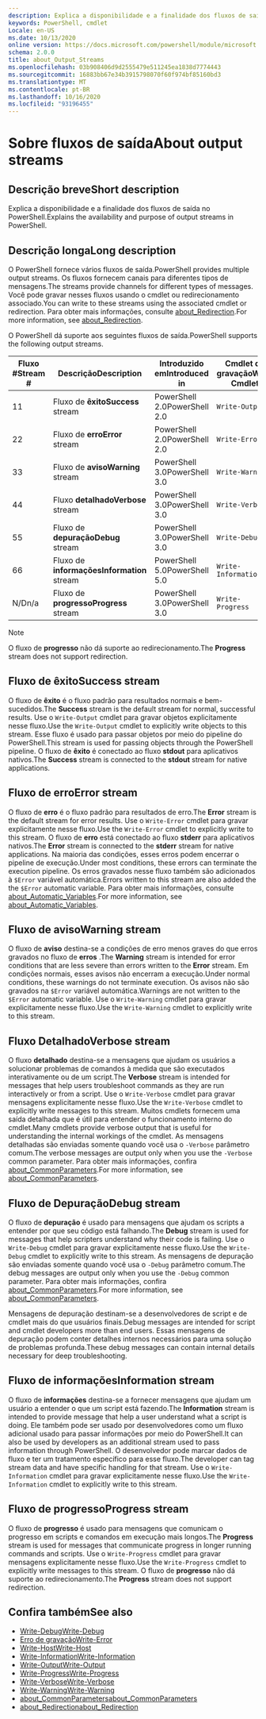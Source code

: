 ```yaml
---
description: Explica a disponibilidade e a finalidade dos fluxos de saída no PowerShell.
keywords: PowerShell, cmdlet
Locale: en-US
ms.date: 10/13/2020
online version: https://docs.microsoft.com/powershell/module/microsoft.powershell.core/about/about_output_streams?view=powershell-7.1&WT.mc_id=ps-gethelp
schema: 2.0.0
title: about_Output_Streams
ms.openlocfilehash: 03b908406d9d2555479e511245ea1838d7774443
ms.sourcegitcommit: 16883bb67e34b3915798070f60f974bf85160bd3
ms.translationtype: MT
ms.contentlocale: pt-BR
ms.lasthandoff: 10/16/2020
ms.locfileid: "93196455"
---
```

# <a name="about-output-streams"></a><span data-ttu-id="727e0-104">Sobre fluxos de saída</span><span class="sxs-lookup"><span data-stu-id="727e0-104">About output streams</span></span>

## <a name="short-description"></a><span data-ttu-id="727e0-105">Descrição breve</span><span class="sxs-lookup"><span data-stu-id="727e0-105">Short description</span></span>
<span data-ttu-id="727e0-106">Explica a disponibilidade e a finalidade dos fluxos de saída no PowerShell.</span><span class="sxs-lookup"><span data-stu-id="727e0-106">Explains the availability and purpose of output streams in PowerShell.</span></span>

## <a name="long-description"></a><span data-ttu-id="727e0-107">Descrição longa</span><span class="sxs-lookup"><span data-stu-id="727e0-107">Long description</span></span>

<span data-ttu-id="727e0-108">O PowerShell fornece vários fluxos de saída.</span><span class="sxs-lookup"><span data-stu-id="727e0-108">PowerShell provides multiple output streams.</span></span> <span data-ttu-id="727e0-109">Os fluxos fornecem canais para diferentes tipos de mensagens.</span><span class="sxs-lookup"><span data-stu-id="727e0-109">The streams provide channels for different types of messages.</span></span> <span data-ttu-id="727e0-110">Você pode gravar nesses fluxos usando o cmdlet ou redirecionamento associado.</span><span class="sxs-lookup"><span data-stu-id="727e0-110">You can write to these streams using the associated cmdlet or redirection.</span></span> <span data-ttu-id="727e0-111">Para obter mais informações, consulte [about_Redirection](about_Redirection.md).</span><span class="sxs-lookup"><span data-stu-id="727e0-111">For more information, see [about_Redirection](about_Redirection.md).</span></span>

<span data-ttu-id="727e0-112">O PowerShell dá suporte aos seguintes fluxos de saída.</span><span class="sxs-lookup"><span data-stu-id="727e0-112">PowerShell supports the following output streams.</span></span>

| <span data-ttu-id="727e0-113">Fluxo #</span><span class="sxs-lookup"><span data-stu-id="727e0-113">Stream #</span></span> |      <span data-ttu-id="727e0-114">Descrição</span><span class="sxs-lookup"><span data-stu-id="727e0-114">Description</span></span>       | <span data-ttu-id="727e0-115">Introduzido em</span><span class="sxs-lookup"><span data-stu-id="727e0-115">Introduced in</span></span>  |    <span data-ttu-id="727e0-116">Cmdlet de gravação</span><span class="sxs-lookup"><span data-stu-id="727e0-116">Write Cmdlet</span></span>     |
| -------- | ---------------------- | -------------- | ------------------- |
| <span data-ttu-id="727e0-117">1</span><span class="sxs-lookup"><span data-stu-id="727e0-117">1</span></span>        | <span data-ttu-id="727e0-118">Fluxo de **êxito**</span><span class="sxs-lookup"><span data-stu-id="727e0-118">**Success** stream</span></span>     | <span data-ttu-id="727e0-119">PowerShell 2.0</span><span class="sxs-lookup"><span data-stu-id="727e0-119">PowerShell 2.0</span></span> | `Write-Output`      |
| <span data-ttu-id="727e0-120">2</span><span class="sxs-lookup"><span data-stu-id="727e0-120">2</span></span>        | <span data-ttu-id="727e0-121">Fluxo de **erro**</span><span class="sxs-lookup"><span data-stu-id="727e0-121">**Error** stream</span></span>       | <span data-ttu-id="727e0-122">PowerShell 2.0</span><span class="sxs-lookup"><span data-stu-id="727e0-122">PowerShell 2.0</span></span> | `Write-Error`       |
| <span data-ttu-id="727e0-123">3</span><span class="sxs-lookup"><span data-stu-id="727e0-123">3</span></span>        | <span data-ttu-id="727e0-124">Fluxo de **aviso**</span><span class="sxs-lookup"><span data-stu-id="727e0-124">**Warning** stream</span></span>     | <span data-ttu-id="727e0-125">PowerShell 3.0</span><span class="sxs-lookup"><span data-stu-id="727e0-125">PowerShell 3.0</span></span> | `Write-Warning`     |
| <span data-ttu-id="727e0-126">4</span><span class="sxs-lookup"><span data-stu-id="727e0-126">4</span></span>        | <span data-ttu-id="727e0-127">Fluxo **detalhado**</span><span class="sxs-lookup"><span data-stu-id="727e0-127">**Verbose** stream</span></span>     | <span data-ttu-id="727e0-128">PowerShell 3.0</span><span class="sxs-lookup"><span data-stu-id="727e0-128">PowerShell 3.0</span></span> | `Write-Verbose`     |
| <span data-ttu-id="727e0-129">5</span><span class="sxs-lookup"><span data-stu-id="727e0-129">5</span></span>        | <span data-ttu-id="727e0-130">Fluxo de **depuração**</span><span class="sxs-lookup"><span data-stu-id="727e0-130">**Debug** stream</span></span>       | <span data-ttu-id="727e0-131">PowerShell 3.0</span><span class="sxs-lookup"><span data-stu-id="727e0-131">PowerShell 3.0</span></span> | `Write-Debug`       |
| <span data-ttu-id="727e0-132">6</span><span class="sxs-lookup"><span data-stu-id="727e0-132">6</span></span>        | <span data-ttu-id="727e0-133">Fluxo de **informações**</span><span class="sxs-lookup"><span data-stu-id="727e0-133">**Information** stream</span></span> | <span data-ttu-id="727e0-134">PowerShell 5.0</span><span class="sxs-lookup"><span data-stu-id="727e0-134">PowerShell 5.0</span></span> | `Write-Information` |
| <span data-ttu-id="727e0-135">N/D</span><span class="sxs-lookup"><span data-stu-id="727e0-135">n/a</span></span>      | <span data-ttu-id="727e0-136">Fluxo de **progresso**</span><span class="sxs-lookup"><span data-stu-id="727e0-136">**Progress** stream</span></span>    | <span data-ttu-id="727e0-137">PowerShell 3.0</span><span class="sxs-lookup"><span data-stu-id="727e0-137">PowerShell 3.0</span></span> | `Write-Progress`    |

> [!NOTE]
> <span data-ttu-id="727e0-138">O fluxo de **progresso** não dá suporte ao redirecionamento.</span><span class="sxs-lookup"><span data-stu-id="727e0-138">The **Progress** stream does not support redirection.</span></span>

## <a name="success-stream"></a><span data-ttu-id="727e0-139">Fluxo de êxito</span><span class="sxs-lookup"><span data-stu-id="727e0-139">Success stream</span></span>

<span data-ttu-id="727e0-140">O fluxo de **êxito** é o fluxo padrão para resultados normais e bem-sucedidos.</span><span class="sxs-lookup"><span data-stu-id="727e0-140">The **Success** stream is the default stream for normal, successful results.</span></span>
<span data-ttu-id="727e0-141">Use o `Write-Output` cmdlet para gravar objetos explicitamente nesse fluxo.</span><span class="sxs-lookup"><span data-stu-id="727e0-141">Use the `Write-Output` cmdlet to explicitly write objects to this stream.</span></span> <span data-ttu-id="727e0-142">Esse fluxo é usado para passar objetos por meio do pipeline do PowerShell.</span><span class="sxs-lookup"><span data-stu-id="727e0-142">This stream is used for passing objects through the PowerShell pipeline.</span></span> <span data-ttu-id="727e0-143">O fluxo de **êxito** é conectado ao fluxo **stdout** para aplicativos nativos.</span><span class="sxs-lookup"><span data-stu-id="727e0-143">The **Success** stream is connected to the **stdout** stream for native applications.</span></span>

## <a name="error-stream"></a><span data-ttu-id="727e0-144">Fluxo de erro</span><span class="sxs-lookup"><span data-stu-id="727e0-144">Error stream</span></span>

<span data-ttu-id="727e0-145">O fluxo de **erro** é o fluxo padrão para resultados de erro.</span><span class="sxs-lookup"><span data-stu-id="727e0-145">The **Error** stream is the default stream for error results.</span></span> <span data-ttu-id="727e0-146">Use o `Write-Error` cmdlet para gravar explicitamente nesse fluxo.</span><span class="sxs-lookup"><span data-stu-id="727e0-146">Use the `Write-Error` cmdlet to explicitly write to this stream.</span></span> <span data-ttu-id="727e0-147">O fluxo de **erro** está conectado ao fluxo **stderr** para aplicativos nativos.</span><span class="sxs-lookup"><span data-stu-id="727e0-147">The **Error** stream is connected to the **stderr** stream for native applications.</span></span> <span data-ttu-id="727e0-148">Na maioria das condições, esses erros podem encerrar o pipeline de execução.</span><span class="sxs-lookup"><span data-stu-id="727e0-148">Under most conditions, these errors can terminate the execution pipeline.</span></span> <span data-ttu-id="727e0-149">Os erros gravados nesse fluxo também são adicionados à `$Error` variável automática.</span><span class="sxs-lookup"><span data-stu-id="727e0-149">Errors written to this stream are also added the the `$Error` automatic variable.</span></span> <span data-ttu-id="727e0-150">Para obter mais informações, consulte [about_Automatic_Variables](about_Automatic_Variables.md).</span><span class="sxs-lookup"><span data-stu-id="727e0-150">For more information, see [about_Automatic_Variables](about_Automatic_Variables.md).</span></span>

## <a name="warning-stream"></a><span data-ttu-id="727e0-151">Fluxo de aviso</span><span class="sxs-lookup"><span data-stu-id="727e0-151">Warning stream</span></span>

<span data-ttu-id="727e0-152">O fluxo de **aviso** destina-se a condições de erro menos graves do que erros gravados no fluxo de **erros** .</span><span class="sxs-lookup"><span data-stu-id="727e0-152">The **Warning** stream is intended for error conditions that are less severe than errors written to the **Error** stream.</span></span> <span data-ttu-id="727e0-153">Em condições normais, esses avisos não encerram a execução.</span><span class="sxs-lookup"><span data-stu-id="727e0-153">Under normal conditions, these warnings do not terminate execution.</span></span> <span data-ttu-id="727e0-154">Os avisos não são gravados na `$Error` variável automática.</span><span class="sxs-lookup"><span data-stu-id="727e0-154">Warnings are not written to the `$Error` automatic variable.</span></span> <span data-ttu-id="727e0-155">Use o `Write-Warning` cmdlet para gravar explicitamente nesse fluxo.</span><span class="sxs-lookup"><span data-stu-id="727e0-155">Use the `Write-Warning` cmdlet to explicitly write to this stream.</span></span>

## <a name="verbose-stream"></a><span data-ttu-id="727e0-156">Fluxo Detalhado</span><span class="sxs-lookup"><span data-stu-id="727e0-156">Verbose stream</span></span>

<span data-ttu-id="727e0-157">O fluxo **detalhado** destina-se a mensagens que ajudam os usuários a solucionar problemas de comandos à medida que são executados interativamente ou de um script.</span><span class="sxs-lookup"><span data-stu-id="727e0-157">The **Verbose** stream is intended for messages that help users troubleshoot commands as they are run interactively or from a script.</span></span> <span data-ttu-id="727e0-158">Use o `Write-Verbose` cmdlet para gravar mensagens explicitamente nesse fluxo.</span><span class="sxs-lookup"><span data-stu-id="727e0-158">Use the `Write-Verbose` cmdlet to explicitly write messages to this stream.</span></span> <span data-ttu-id="727e0-159">Muitos cmdlets fornecem uma saída detalhada que é útil para entender o funcionamento interno do cmdlet.</span><span class="sxs-lookup"><span data-stu-id="727e0-159">Many cmdlets provide verbose output that is useful for understanding the internal workings of the cmdlet.</span></span> <span data-ttu-id="727e0-160">As mensagens detalhadas são enviadas somente quando você usa o `-Verbose` parâmetro comum.</span><span class="sxs-lookup"><span data-stu-id="727e0-160">The verbose messages are output only when you use the `-Verbose` common parameter.</span></span> <span data-ttu-id="727e0-161">Para obter mais informações, confira [about_CommonParameters](about_CommonParameters.md).</span><span class="sxs-lookup"><span data-stu-id="727e0-161">For more information, see [about_CommonParameters](about_CommonParameters.md).</span></span>

## <a name="debug-stream"></a><span data-ttu-id="727e0-162">Fluxo de Depuração</span><span class="sxs-lookup"><span data-stu-id="727e0-162">Debug stream</span></span>

<span data-ttu-id="727e0-163">O fluxo de **depuração** é usado para mensagens que ajudam os scripts a entender por que seu código está falhando.</span><span class="sxs-lookup"><span data-stu-id="727e0-163">The **Debug** stream is used for messages that help scripters understand why their code is failing.</span></span> <span data-ttu-id="727e0-164">Use o `Write-Debug` cmdlet para gravar explicitamente nesse fluxo.</span><span class="sxs-lookup"><span data-stu-id="727e0-164">Use the `Write-Debug` cmdlet to explicitly write to this stream.</span></span> <span data-ttu-id="727e0-165">As mensagens de depuração são enviadas somente quando você usa o `-Debug` parâmetro comum.</span><span class="sxs-lookup"><span data-stu-id="727e0-165">The debug messages are output only when you use the `-Debug` common parameter.</span></span> <span data-ttu-id="727e0-166">Para obter mais informações, confira [about_CommonParameters](about_CommonParameters.md).</span><span class="sxs-lookup"><span data-stu-id="727e0-166">For more information, see [about_CommonParameters](about_CommonParameters.md).</span></span>

<span data-ttu-id="727e0-167">Mensagens de depuração destinam-se a desenvolvedores de script e de cmdlet mais do que usuários finais.</span><span class="sxs-lookup"><span data-stu-id="727e0-167">Debug messages are intended for script and cmdlet developers more than end users.</span></span> <span data-ttu-id="727e0-168">Essas mensagens de depuração podem conter detalhes internos necessários para uma solução de problemas profunda.</span><span class="sxs-lookup"><span data-stu-id="727e0-168">These debug messages can contain internal details necessary for deep troubleshooting.</span></span>

## <a name="information-stream"></a><span data-ttu-id="727e0-169">Fluxo de informações</span><span class="sxs-lookup"><span data-stu-id="727e0-169">Information stream</span></span>

<span data-ttu-id="727e0-170">O fluxo de **informações** destina-se a fornecer mensagens que ajudam um usuário a entender o que um script está fazendo.</span><span class="sxs-lookup"><span data-stu-id="727e0-170">The **Information** stream is intended to provide message that help a user understand what a script is doing.</span></span> <span data-ttu-id="727e0-171">Ele também pode ser usado por desenvolvedores como um fluxo adicional usado para passar informações por meio do PowerShell.</span><span class="sxs-lookup"><span data-stu-id="727e0-171">It can also be used by developers as an additional stream used to pass information through PowerShell.</span></span> <span data-ttu-id="727e0-172">O desenvolvedor pode marcar dados de fluxo e ter um tratamento específico para esse fluxo.</span><span class="sxs-lookup"><span data-stu-id="727e0-172">The developer can tag stream data and have specific handling for that stream.</span></span> <span data-ttu-id="727e0-173">Use o `Write-Information` cmdlet para gravar explicitamente nesse fluxo.</span><span class="sxs-lookup"><span data-stu-id="727e0-173">Use the `Write-Information` cmdlet to explicitly write to this stream.</span></span>

## <a name="progress-stream"></a><span data-ttu-id="727e0-174">Fluxo de progresso</span><span class="sxs-lookup"><span data-stu-id="727e0-174">Progress stream</span></span>

<span data-ttu-id="727e0-175">O fluxo de **progresso** é usado para mensagens que comunicam o progresso em scripts e comandos em execução mais longos.</span><span class="sxs-lookup"><span data-stu-id="727e0-175">The **Progress** stream is used for messages that communicate progress in longer running commands and scripts.</span></span> <span data-ttu-id="727e0-176">Use o `Write-Progress` cmdlet para gravar mensagens explicitamente nesse fluxo.</span><span class="sxs-lookup"><span data-stu-id="727e0-176">Use the `Write-Progress` cmdlet to explicitly write messages to this stream.</span></span> <span data-ttu-id="727e0-177">O fluxo de **progresso** não dá suporte ao redirecionamento.</span><span class="sxs-lookup"><span data-stu-id="727e0-177">The **Progress** stream does not support redirection.</span></span>

## <a name="see-also"></a><span data-ttu-id="727e0-178">Confira também</span><span class="sxs-lookup"><span data-stu-id="727e0-178">See also</span></span>

- [<span data-ttu-id="727e0-179">Write-Debug</span><span class="sxs-lookup"><span data-stu-id="727e0-179">Write-Debug</span></span>](xref:Microsoft.PowerShell.Utility.Write-Debug)
- [<span data-ttu-id="727e0-180">Erro de gravação</span><span class="sxs-lookup"><span data-stu-id="727e0-180">Write-Error</span></span>](xref:Microsoft.PowerShell.Utility.Write-Error)
- [<span data-ttu-id="727e0-181">Write-Host</span><span class="sxs-lookup"><span data-stu-id="727e0-181">Write-Host</span></span>](xref:Microsoft.PowerShell.Utility.Write-Host)
- [<span data-ttu-id="727e0-182">Write-Information</span><span class="sxs-lookup"><span data-stu-id="727e0-182">Write-Information</span></span>](xref:Microsoft.PowerShell.Utility.Write-Information)
- [<span data-ttu-id="727e0-183">Write-Output</span><span class="sxs-lookup"><span data-stu-id="727e0-183">Write-Output</span></span>](xref:Microsoft.PowerShell.Utility.Write-Output)
- [<span data-ttu-id="727e0-184">Write-Progress</span><span class="sxs-lookup"><span data-stu-id="727e0-184">Write-Progress</span></span>](xref:Microsoft.PowerShell.Utility.Write-Progress)
- [<span data-ttu-id="727e0-185">Write-Verbose</span><span class="sxs-lookup"><span data-stu-id="727e0-185">Write-Verbose</span></span>](xref:Microsoft.PowerShell.Utility.Write-Verbose)
- [<span data-ttu-id="727e0-186">Write-Warning</span><span class="sxs-lookup"><span data-stu-id="727e0-186">Write-Warning</span></span>](xref:Microsoft.PowerShell.Utility.Write-Warning)
- [<span data-ttu-id="727e0-187">about_CommonParameters</span><span class="sxs-lookup"><span data-stu-id="727e0-187">about_CommonParameters</span></span>](about_CommonParameters.md)
- [<span data-ttu-id="727e0-188">about_Redirection</span><span class="sxs-lookup"><span data-stu-id="727e0-188">about_Redirection</span></span>](about_Redirection.md)
